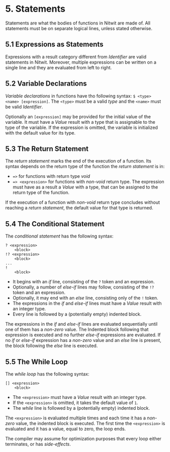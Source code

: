 # 5. Statements
Statements are what the bodies of functions in Nitwit are made of.
All statements must be on separate logical lines, unless stated otherwise.

## 5.1 Expressions as Statements
Expressions with a result category different from *Identifier* are valid
statements in Nitwit.
Moreover, multiple expressions can be written on a single line and they are
evaluated from left to right.

## 5.2 Variable Declarations
*Variable declarations* in functions have tho following syntax:
`$ <type> <name> [expression]`.
The `<type>` must be a valid *type* and the `<name>` must be valid *Identifier*.

Optionally an `[expression]` may be provided for the initial value of the
variable.
It must have a *Value* result with a type that is assignable to the type of the
variable.
If the expression is omitted, the variable is initialized with the default value
for its type.

## 5.3 The Return Statement
The *return statement* marks the end of the execution of a function.
Its syntax depends on the return type of the function the *return statement* is
in:

-   `=>` for functions with return type *void*
-   `=> <expression>` for functions with *non-void* return type.
    The expression must have as a result a *Value* with a type, that can be
    assigned to the return type of the function.

If the execution of a function with *non-void* return type concludes without
reaching a *return statement*, the default value for that type is returned.

## 5.4 The Conditional Statement
The *conditional statement* has the following syntax:
```
? <expression>
    <block>
!? <expression>
    <block>
...
!
    <block>
```

-   It begins with an *if* line, consisting of the `?` token and an expression.
-   Optionally, a number of *else-if* lines may follow, consisting of the `!?`
    token and an expression.
-   Optionally, it may end with an *else* line, consisting only of the `!`
    token.
-   The expressions in the *if* and *else-if* lines must have a *Value* result
    with an integer type.
-   Every line is followed by a (potentially empty) indented block.

The expressions in the *if* and *else-if* lines are evaluated sequentially until
one of them has a *non-zero* value.
The Indented block following that expression is executed and no further
*else-if* expressions are evaluated.
If no *if* or *else-if* expression has a *non-zero* value and an *else* line is
present, the block following the *else* line is executed.

## 5.5 The While Loop
The *while loop* has the following syntax:
```
[] <expression>
    <block>
```

-   The `<expression>` must have a *Value* result with an integer type.
-   If the `<expression>` is omitted, it takes the default value of `1`.
-   The *while* line is followed by a (potentially empty) indented block.

The `<expression>` is evaluated multiple times and each time it has a
*non-zero* value, the indented block is executed.
The first time the `<expression>` is evaluated and it has a value, equal to
zero, the loop ends.

The compiler may assume for optimization purposes that every loop either
terminates, or has *side-effects*.
